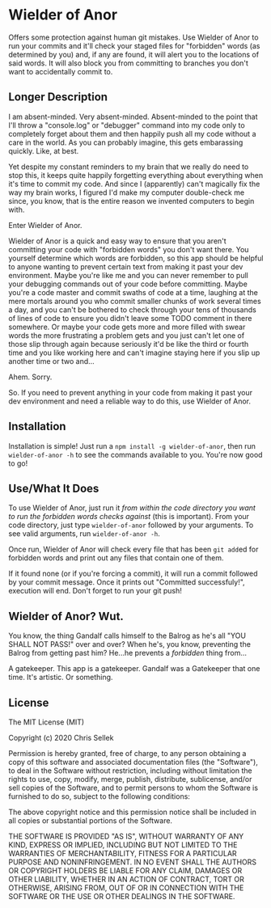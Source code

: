 # Wielder of Anor

Offers some protection against human git mistakes. Use Wielder of Anor to
run your commits and it'll check your staged files for "forbidden" words
(as determined by you) and, if any are found, it will alert you to the
locations of said words. It will also block you from committing to branches
you don't want to accidentally commit to.

## Longer Description

I am absent-minded. Very absent-minded. Absent-minded to the point that I'll
throw a "console.log" or "debugger" command into my code only to completely
forget about them and then happily push all my code without
a care in the world. As you can probably imagine, this gets embarassing quickly.
Like, at best.

Yet despite my constant reminders to
my brain that we really do need to stop this, it keeps quite happily forgetting
everything about everything when it's time to commit my code. And since I
(apparently) can't magically fix the way my brain works, I figured I'd make
my computer double-check me since, you know, that is the entire reason we
invented computers to begin with.

Enter Wielder of Anor.

Wielder of Anor is a quick and easy way to ensure that you aren't committing your
code with "forbidden words" you
don't want there. You yourself determine which words are forbidden, so this app
should be helpful to anyone wanting to prevent certain text from making it past
your dev environment. Maybe you're like me and you can never remember to pull
your debugging commands out of your code before committing. Maybe you're a code
master and commit swaths of code at a time, laughing at the mere mortals around
you who commit smaller chunks of work several times a day, and you can't be
bothered to check through your tens of thousands of lines of code to ensure you
didn't leave some TODO comment in there somewhere. Or maybe your code gets
more and more filled with swear words the more frustrating a problem gets and
you just can't let one of those slip through again because seriously it'd
be like the third or fourth time and you like working here and can't imagine
staying here if you slip up another time or two and...

Ahem. Sorry.

So. If you need to prevent anything in your code from making it past your dev
environment and need a reliable way to do this, use Wielder of Anor.

## Installation

Installation is simple! Just run a `npm install -g wielder-of-anor`, then run
`wielder-of-anor -h` to see the commands available to you. You're now good to go!

## Use/What It Does

To use Wielder of Anor, just run it _from within the code directory you want to
run the forbidden words checks against_ (this is important). From your code
directory, just type `wielder-of-anor` followed by your arguments. To see valid
arguments, run `wielder-of-anor -h`.

Once run, Wielder of Anor will check every file that has been `git add`ed for
forbidden words and print out any files that contain one of them.

If it found none (or if you're forcing a commit), it will run a commit followed
by your commit message. Once it prints out "Committed successfuly!", execution will end.
Don't forget to run your git push!

## Wielder of Anor? Wut.

You know, the thing Gandalf calls himself to the Balrog as he's all "YOU SHALL
NOT PASS!" over and over? When he's, you know, preventing the Balrog from
getting past him? He...he prevents a _forbidden_ thing from...

A gatekeeper. This app is a gatekeeper. Gandalf was a Gatekeeper that one
time. It's artistic. Or something.

## License

The MIT License (MIT)

Copyright (c) 2020 Chris Sellek

Permission is hereby granted, free of charge, to any person obtaining a copy
of this software and associated documentation files (the "Software"), to deal
in the Software without restriction, including without limitation the rights
to use, copy, modify, merge, publish, distribute, sublicense, and/or sell
copies of the Software, and to permit persons to whom the Software is
furnished to do so, subject to the following conditions:

The above copyright notice and this permission notice shall be included in all
copies or substantial portions of the Software.

THE SOFTWARE IS PROVIDED "AS IS", WITHOUT WARRANTY OF ANY KIND, EXPRESS OR
IMPLIED, INCLUDING BUT NOT LIMITED TO THE WARRANTIES OF MERCHANTABILITY,
FITNESS FOR A PARTICULAR PURPOSE AND NONINFRINGEMENT. IN NO EVENT SHALL THE
AUTHORS OR COPYRIGHT HOLDERS BE LIABLE FOR ANY CLAIM, DAMAGES OR OTHER
LIABILITY, WHETHER IN AN ACTION OF CONTRACT, TORT OR OTHERWISE, ARISING FROM,
OUT OF OR IN CONNECTION WITH THE SOFTWARE OR THE USE OR OTHER DEALINGS IN THE
SOFTWARE.
